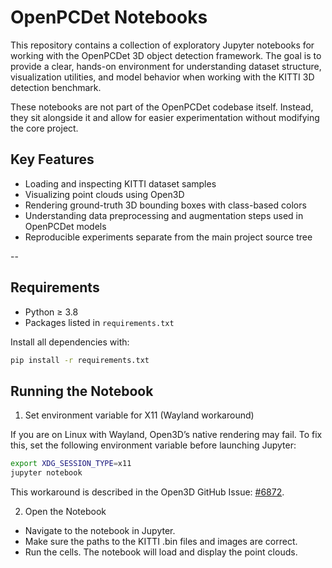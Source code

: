 # OpenPCDet Notebooks

This repository contains a collection of exploratory Jupyter notebooks for working with the OpenPCDet 3D object detection framework. The goal is to provide a clear, hands-on environment for understanding dataset structure, visualization utilities, and model behavior when working with the KITTI 3D detection benchmark.

These notebooks are not part of the OpenPCDet codebase itself. Instead, they sit alongside it and allow for easier experimentation without modifying the core project.

## Key Features

- Loading and inspecting KITTI dataset samples
- Visualizing point clouds using Open3D
- Rendering ground-truth 3D bounding boxes with class-based colors
- Understanding data preprocessing and augmentation steps used in OpenPCDet models
- Reproducible experiments separate from the main project source tree

--

## Requirements

- Python ≥ 3.8  
- Packages listed in `requirements.txt`

Install all dependencies with:

```bash
pip install -r requirements.txt
```

## Running the Notebook

1. Set environment variable for X11 (Wayland workaround)

If you are on Linux with Wayland, Open3D’s native rendering may fail. To fix this, set the following environment variable before launching Jupyter:

```bash
export XDG_SESSION_TYPE=x11
jupyter notebook
```

This workaround is described in the Open3D GitHub Issue: [#6872](https://github.com/isl-org/Open3D/issues/6872).

2. Open the Notebook

- Navigate to the notebook in Jupyter.
- Make sure the paths to the KITTI .bin files and images are correct.
- Run the cells. The notebook will load and display the point clouds.
